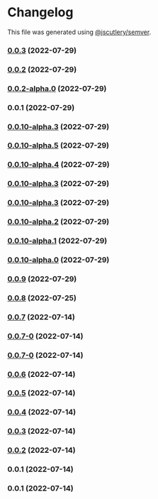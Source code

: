 # Changelog

This file was generated using [@jscutlery/semver](https://github.com/jscutlery/semver).

### [0.0.3](https://github.com/yurikrupnik/nx-go-playground/compare/go-myutils-0.0.2...go-myutils-0.0.3) (2022-07-29)

### [0.0.2](https://github.com/yurikrupnik/nx-go-playground/compare/go-myutils-0.0.2-alpha.0...go-myutils-0.0.2) (2022-07-29)

### [0.0.2-alpha.0](https://github.com/yurikrupnik/nx-go-playground/compare/go-myutils-0.0.1...go-myutils-0.0.2-alpha.0) (2022-07-29)

### 0.0.1 (2022-07-29)

### [0.0.10-alpha.3](https://github.com/yurikrupnik/nx-go-playground/compare/go-myutils-0.0.10-alpha.2...go-myutils-0.0.10-alpha.3) (2022-07-29)

### [0.0.10-alpha.5](https://github.com/yurikrupnik/nx-go-playground/compare/go-myutils-0.0.10-alpha.4...go-myutils-0.0.10-alpha.5) (2022-07-29)

### [0.0.10-alpha.4](https://github.com/yurikrupnik/nx-go-playground/compare/go-myutils-0.0.10-alpha.3...go-myutils-0.0.10-alpha.4) (2022-07-29)

### [0.0.10-alpha.3](https://github.com/yurikrupnik/nx-go-playground/compare/go-myutils-0.0.10-alpha.2...go-myutils-0.0.10-alpha.3) (2022-07-29)

### [0.0.10-alpha.3](https://github.com/yurikrupnik/nx-go-playground/compare/go-myutils-0.0.10-alpha.2...go-myutils-0.0.10-alpha.3) (2022-07-29)

### [0.0.10-alpha.2](https://github.com/yurikrupnik/nx-go-playground/compare/go-myutils-0.0.10-alpha.1...go-myutils-0.0.10-alpha.2) (2022-07-29)

### [0.0.10-alpha.1](https://github.com/yurikrupnik/nx-go-playground/compare/go-myutils-0.0.10-alpha.0...go-myutils-0.0.10-alpha.1) (2022-07-29)

### [0.0.10-alpha.0](https://github.com/yurikrupnik/nx-go-playground/compare/go-myutils-0.0.9...go-myutils-0.0.10-alpha.0) (2022-07-29)

### [0.0.9](https://github.com/yurikrupnik/nx-go-playground/compare/go-myutils-0.0.8...go-myutils-0.0.9) (2022-07-29)

### [0.0.8](https://github.com/yurikrupnik/nx-go-playground/compare/go-myutils-0.0.7...go-myutils-0.0.8) (2022-07-25)

### [0.0.7](https://github.com/yurikrupnik/nx-go-playground/compare/go-myutils-0.0.7-0...go-myutils-0.0.7) (2022-07-14)

### [0.0.7-0](https://github.com/yurikrupnik/nx-go-playground/compare/go-myutils-0.0.7-0...go-myutils-0.0.7-0) (2022-07-14)

### [0.0.7-0](https://github.com/yurikrupnik/nx-go-playground/compare/go-myutils-0.0.6...go-myutils-0.0.7-0) (2022-07-14)

### [0.0.6](https://github.com/yurikrupnik/nx-go-playground/compare/go-myutils-0.0.5...go-myutils-0.0.6) (2022-07-14)

### [0.0.5](https://github.com/yurikrupnik/nx-go-playground/compare/go-myutils-0.0.4...go-myutils-0.0.5) (2022-07-14)

### [0.0.4](https://github.com/yurikrupnik/nx-go-playground/compare/go-myutils-0.0.3...go-myutils-0.0.4) (2022-07-14)

### [0.0.3](https://github.com/yurikrupnik/nx-go-playground/compare/go-myutils-0.0.2...go-myutils-0.0.3) (2022-07-14)

### [0.0.2](https://github.com/yurikrupnik/nx-go-playground/compare/go-myutils-0.0.1...go-myutils-0.0.2) (2022-07-14)

### 0.0.1 (2022-07-14)

### 0.0.1 (2022-07-14)

